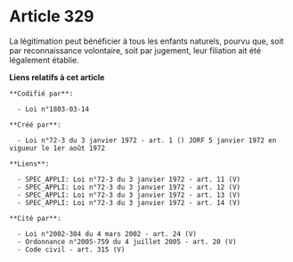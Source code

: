 # Article 329

La légitimation peut bénéficier à tous les enfants naturels, pourvu que, soit par reconnaissance volontaire, soit par
jugement, leur filiation ait été légalement établie.

**Liens relatifs à cet article**

	**Codifié par**:

	  - Loi n°1803-03-14

	**Créé par**:

	  - Loi n°72-3 du 3 janvier 1972 - art. 1 () JORF 5 janvier 1972 en vigueur le 1er août 1972

	**Liens**:

	  - SPEC_APPLI: Loi n°72-3 du 3 janvier 1972 - art. 11 (V)
	  - SPEC_APPLI: Loi n°72-3 du 3 janvier 1972 - art. 12 (V)
	  - SPEC_APPLI: Loi n°72-3 du 3 janvier 1972 - art. 13 (V)
	  - SPEC_APPLI: Loi n°72-3 du 3 janvier 1972 - art. 14 (V)

	**Cité par**:

	  - Loi n°2002-304 du 4 mars 2002 - art. 24 (V)
	  - Ordonnance n°2005-759 du 4 juillet 2005 - art. 20 (V)
	  - Code civil - art. 315 (V)
